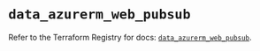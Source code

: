 # `data_azurerm_web_pubsub`

Refer to the Terraform Registry for docs: [`data_azurerm_web_pubsub`](https://registry.terraform.io/providers/hashicorp/azurerm/3.114.0/docs/data-sources/web_pubsub).

